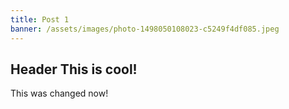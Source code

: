 ```yaml
---
title: Post 1
banner: /assets/images/photo-1498050108023-c5249f4df085.jpeg
---
```

<h2 id="header-3d9237b9-c3f8-2f79-2f23-c51273fdc87b">Header This is cool!</h2>
<p>This was changed now!</p>
<p></p>
